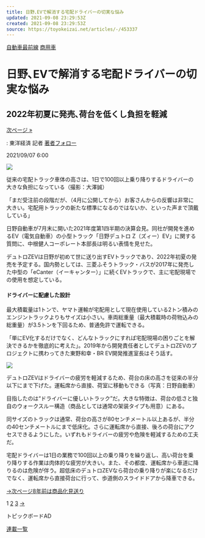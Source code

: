 ```yaml
---
title: 日野､EVで解消する宅配ドライバーの切実な悩み
updated: 2021-09-08 23:29:53Z
created: 2021-09-08 23:29:53Z
source: https://toyokeizai.net/articles/-/453337
---
```


[自動車最前線](https://toyokeizai.net/list/genre/jidoshasaizensen)
[商用車](https://toyokeizai.net/category/commercial-vehicle)

# 日野､EVで解消する宅配ドライバーの切実な悩み

## 2022年初夏に発売､荷台を低くし負担を軽減

 [次ページ »](https://toyokeizai.net/articles/-/453337?page=2)

  : 東洋経済 記者    [著者フォロー](https://id.toyokeizai.net/fm/?author_id=5518&author_name=%E4%BA%95%E4%B8%8A+%E6%B2%99%E8%80%B6&referer=%2Farticles%2F-%2F453337)

2021/09/07 6:00

![](https://tk.ismcdn.jp/mwimgs/f/5/1140/img_f53bce7c3861f8d9a772939f43db68b7532720.jpg)

従来の宅配トラック車体の高さは、1日で100回以上乗り降りするドライバーの大きな負担になっている（撮影：大澤誠）

「まだ受注前の段階だが、（4月に公開してから）お客さんからの反響は非常に大きい。宅配用トラックの新たな標準になるのではないか、といった声まで頂戴している」

日野自動車が7月末に開いた2021年度第1四半期の決算会見。同社が開発を進めるEV（電気自動車）の小型トラック「日野デュトロ Z（ズィー）EV」に関する質問に、中根健人コーポレート本部長は明るい表情を見せた。

デュトロZEVは日野が初めて世に送り出すEVトラックであり、2022年初夏の発売を予定する。国内勢としては、三菱ふそうトラック・バスが2017年に発売した中型の「eCanter（イーキャンター）」に続くEVトラックで、主に宅配現場での使用を想定している。

#### ドライバーに配慮した設計

最大積載量は1トンで、ヤマト運輸が宅配用として現在使用している2トン積みのエンジントラックよりもサイズは小さい。車両総重量（最大積載時の荷物込みの総重量）が3.5トンを下回るため、普通免許で運転できる。

「単にEV化するだけでなく、どんなトラックにすれば宅配現場の困りごとを解決できるかを徹底的に考えた」。2019年から開発責任者としてデュトロZEVのプロジェクトに携わってきた東野和幸・BR EV開発推進室長はそう話す。

![](https://tk.ismcdn.jp/mwimgs/1/6/700/img_16258fbaaaecd307e623ab00c6f59485206638.jpg)

デュトロZEVはドライバーの疲労を軽減するため、荷台の床の高さを従来の半分以下にまで下げた。運転席から直接、荷室に移動もできる（写真：日野自動車）

目指したのは“ドライバーに優しいトラック”だ。大きな特徴は、荷台の低さと独自のウォークスルー構造（商品としては通常の架装タイプも用意）にある。

同サイズのトラックは通常、荷台の高さが80センチメートル以上あるが、半分の40センチメートルにまで低床化。さらに運転席から直接、後ろの荷台にアクセスできるようにした。いずれもドライバーの疲労や危険を軽減するための工夫だ。

宅配ドライバーは1日の業務で100回以上の乗り降りを繰り返し、高い荷台を乗り降りする作業は肉体的な疲労が大きい。また、その都度、運転席から車道に降りるのは危険が伴う。超低床のデュトロZEVなら荷台の乗り降りが楽になるだけでなく、運転席から直接荷台に行って、歩道側のスライドドアから降車できる。

[→次ページ8年前は商品化見送り](https://toyokeizai.net/articles/-/453337?page=2)

 1  [2](https://toyokeizai.net/articles/-/453337?page=2)  [3](https://toyokeizai.net/articles/-/453337?page=3)  [→](https://toyokeizai.net/articles/-/453337?page=2)

トピックボードAD

[連載一覧](https://toyokeizai.net/list/columns)